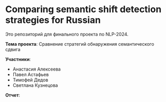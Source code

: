 # Comparing semantic shift detection strategies for Russian

Это репозиторий для финального проекта по NLP-2024.

**Тема проекта**: Сравнение стратегий обнаружения семантического сдвига

**Участники**:

- Анастасия Алексеева
- Павел Астафьев
- Тимофей Дедов
- Светлана Кузнецова

**Отчет**: 
